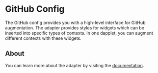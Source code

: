 # GitHub Config

The GitHub config provides you with a high-level interface for GitHub augmentation. The adapter provides styles for widgets which can be inserted into specific types of contexts. In one dapplet, you can augment different contexts with these widgets.

## About

You can learn more about the adapter by visiting the [documentation](https://docs.dapplets.org/docs/adapters-docs-list#name=github-config.dapplet-base.eth&title=GitHub%20Config&version=v0.1.0).
